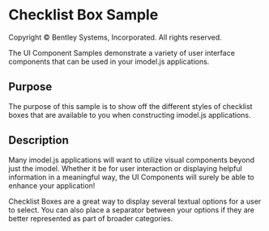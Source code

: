 # Checklist Box Sample

Copyright © Bentley Systems, Incorporated. All rights reserved.

The UI Component Samples demonstrate a variety of user interface components that can be used in your imodel.js applications.

## Purpose

The purpose of this sample is to show off the different styles of checklist boxes that are available to you when constructing imodel.js applications.

## Description

Many imodel.js applications will want to utilize visual components beyond just the imodel. Whether it be for user interaction or displaying helpful information in a meaningful way, the UI Components will surely be able to enhance your application!

Checklist Boxes are a great way to display several textual options for a user to select. You can also place a separator between your options if they are better represented as part of broader categories.

